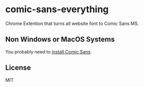# comic-sans-everything

Chrome Extention that turns all website font to Comic Sans MS.

## Non Windows or MacOS Systems

You probably need to [install Comic Sans](http://www.howtogeek.com/howto/15495/add-microsoft-core-fonts-to-ubuntu/).

## License

MIT